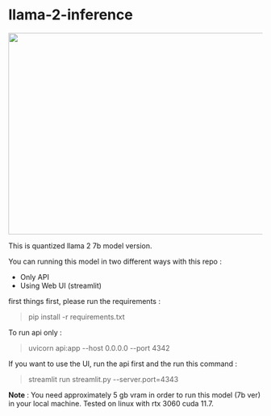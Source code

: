 # llama-2-inference

<img src="https://github.com/rezkyws/llama-2-inference/assets/54891455/66563d2e-52e5-40fb-9862-2816df58ee11"  width="600" height="400">

This is quantized llama 2 7b model version.

You can running this model in two different ways with this repo : 
* Only API
* Using Web UI (streamlit)

first things first, please run the requirements :
> pip install -r requirements.txt

To run api only :
> uvicorn api:app --host 0.0.0.0 --port 4342

If you want to use the UI, run the api first and the run this command :
> streamlit run streamlit.py --server.port=4343

**Note** : You need approximately 5 gb vram in order to run this model (7b ver) in your local machine.
Tested on linux with rtx 3060 cuda 11.7.
